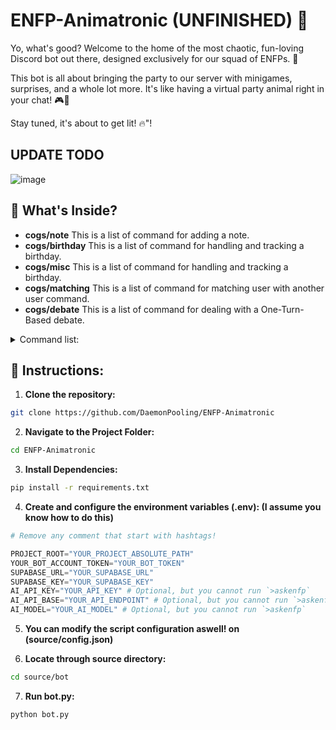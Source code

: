 # ENFP-Animatronic (UNFINISHED) 🤖
Yo, what's good? Welcome to the home of the most chaotic, fun-loving Discord bot out there, designed exclusively for our squad of ENFPs. 🎉

This bot is all about bringing the party to our server with minigames, surprises, and a whole lot more. It's like having a virtual party animal right in your chat! 🎮🎈


Stay tuned, it's about to get lit! 🔥"!
## UPDATE TODO
![image](https://github.com/DaemonPooling/ENFP-Animatronic/assets/157283533/5467b4a5-58e7-4108-ba38-e9333ef93a72)
## 🌈 What's Inside?
- **cogs/note** This is a list of command for adding a note.
- **cogs/birthday** This is a list of command for handling and tracking a birthday.
- **cogs/misc** This is a list of command for handling and tracking a birthday.
- **cogs/matching** This is a list of command for matching user with another user command.
- **cogs/debate** This is a list of command for dealing with a One-Turn-Based debate.
<details>
  <summary>Command list:</summary>
  
  ```python
    # WE ARE ASSUMING, WE ARE USING ";" AS THE COMMAND'S PREFIX

    # Notes related commands:
    >addnote [TEXT:str] ## Add a note 
    >editnote [NOTE_ID:int] [TEXT:str] ## Edit a specific note id's content
    >listnote ## List your note
    >removenote [NOTE_ID:int] ## Remove a specific note id

    # Birthday related commands:
    >showbirthday [USER_ID:int] ## Show anyone's birthday
    ## e.g. `>showbirthday 901404605336916018`
    >setbirthday [DATE: Format(%d-%m)] ## Set your birthday
    ## e.g. `>setbirthday 03-03` will give 3 March
    >listbirthday ## List everyone birthday in order
    >forgetbirthday ## Remove your birthday from the D

    # Misc related commands:
    >sing [ARTIST:str] [MUSIC_NAME:str] [DELAY:int] [SING_TOGETHER: 1 | 0] ## Sing a specific song with/without a bot.
    >texttosha256 [TEXT:str] ## Encrypt text to SHA256

    # Matching related commands:
    ## discord.User is a datatype, which you can trigger using @[USERNAME]
    >ship [FIRST_USER:discord.User] [SECOND_USER:discord.User]
    ## e.g. `>ship @Nakiwa @Cleo`

    # Debate related commands:
    >helpdebate # Explain how to use the command. I suggest run this command first, before playing with the commands.
    >topic [TOPIC:str] # Start a debate regarding the topic.
    # e.g. `;topic Why US's human rights is collapsed`
    >join # Join a debate, if only the debate is unsealed.
    >pass # Let next participant have a speak, after yours.
    >seal # Seal the debate, so no one can join.
    >unseal # Unseal the debate, so anyone can join. You'll use this after you `>seal` the debate. 
    >end # End the debate.
```
    We will add more commands in the future. THis project is still far far far away from complete! So please be patient!
</details>



## 📜 Instructions:
1. **Clone the repository:**
```bash
git clone https://github.com/DaemonPooling/ENFP-Animatronic
```

2. **Navigate to the Project Folder:**
```bash
cd ENFP-Animatronic
```

3. **Install Dependencies:**
```bash
pip install -r requirements.txt
```

4. **Create and configure the environment variables (.env): (I assume you know how to do this)**
```py
# Remove any comment that start with hashtags!

PROJECT_ROOT="YOUR_PROJECT_ABSOLUTE_PATH"
YOUR_BOT_ACCOUNT_TOKEN="YOUR_BOT_TOKEN"
SUPABASE_URL="YOUR_SUPABASE_URL"
SUPABASE_KEY="YOUR_SUPABASE_KEY"
AI_API_KEY="YOUR_API_KEY" # Optional, but you cannot run `>askenfp`
AI_API_BASE="YOUR_API_ENDPOINT" # Optional, but you cannot run `>askenfp`
AI_MODEL="YOUR_AI_MODEL" # Optional, but you cannot run `>askenfp`
```

5. **You can modify the script configuration aswell! on (source/config.json)** 

6. **Locate through source directory:**
```bash
cd source/bot
```

7. **Run bot.py:**
```bash
python bot.py
```